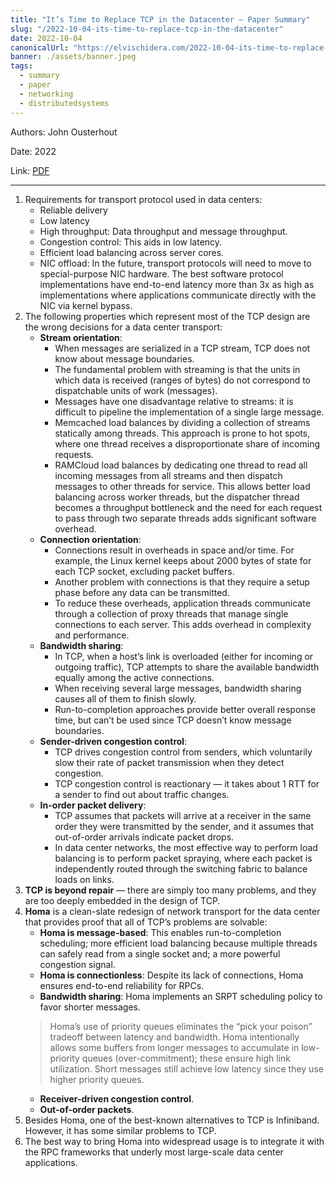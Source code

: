 ```yaml
---
title: "It’s Time to Replace TCP in the Datacenter — Paper Summary"
slug: "/2022-10-04-its-time-to-replace-tcp-in-the-datacenter"
date: 2022-10-04
canonicalUrl: "https://elvischidera.com/2022-10-04-its-time-to-replace-tcp-in-the-datacenter/"
banner: ./assets/banner.jpeg
tags:
  - summary
  - paper
  - networking
  - distributedsystems
---
```


Authors: John Ousterhout

Date: 2022

Link: [PDF](https://arxiv.org/pdf/2210.00714.pdf)

-----

1. Requirements for transport protocol used in data centers:
    * Reliable delivery
    * Low latency
    * High throughput: Data throughput and message throughput.
    * Congestion control: This aids in low latency.
    * Efficient load balancing across server cores.
    * NIC offload: In the future, transport protocols will need to move to special-purpose NIC hardware. The best software protocol implementations have end-to-end latency more than 3x as high as implementations where applications communicate directly with the NIC via kernel bypass.
2. The following properties which represent most of the TCP design are the wrong decisions for a data center transport:
    * **Stream orientation**:
        * When messages are serialized in a TCP stream, TCP does not know about message boundaries.
        * The fundamental problem with streaming is that the units in which data is received (ranges of bytes) do not correspond to dispatchable units of work (messages).
        * Messages have one disadvantage relative to streams: it is difficult to pipeline the implementation of a single large message.
        * Memcached load balances by dividing a collection of streams statically among threads. This approach is prone to hot spots, where one thread receives a disproportionate share of incoming requests.
        * RAMCloud load balances by dedicating one thread to read all incoming messages from all streams and then dispatch messages to other threads for service. This allows better load balancing across worker threads, but the dispatcher thread becomes a throughput bottleneck and the need for each request to pass through two separate threads adds significant software overhead.
    * **Connection orientation**: 
        * Connections result in overheads in space and/or time. For example, the Linux kernel keeps about 2000 bytes of state for each TCP socket, excluding packet buffers.
        * Another problem with connections is that they require a setup phase before any data can be transmitted.
        * To reduce these overheads, application threads communicate through a collection of proxy threads that manage single connections to each server. This adds overhead in complexity and performance.
    * **Bandwidth sharing**:
        * In TCP, when a host’s link is overloaded (either for incoming or outgoing traffic), TCP attempts to share the available bandwidth equally among the active connections.
        * When receiving several large messages, bandwidth sharing causes all of them to finish slowly.
        * Run-to-completion approaches provide better overall response time, but can’t be used since TCP doesn’t know message boundaries.
    * **Sender-driven congestion control**:
        * TCP drives congestion control from senders, which voluntarily slow their rate of packet transmission when they detect congestion.
        * TCP congestion control is reactionary — it takes about 1 RTT for a sender to find out about traffic changes.
    * **In-order packet delivery**:
        * TCP assumes that packets will arrive at a receiver in the same order they were transmitted by the sender, and it assumes that out-of-order arrivals indicate packet drops.
        * In data center networks, the most effective way to perform load balancing is to perform packet spraying, where each packet is independently routed through the switching fabric to balance loads on links.
4. **TCP is beyond repair** — there are simply too many problems, and they are too deeply embedded in the design of TCP.
5. **Homa** is a clean-slate redesign of network transport for the data center that provides proof that all of TCP’s problems are solvable:
    * **Homa is message-based**: This enables run-to-completion scheduling; more efficient load balancing because multiple threads can safely read from a single socket and; a more powerful congestion signal.
    * **Homa is connectionless**: Despite its lack of connections, Homa ensures end-to-end reliability for RPCs.
    * **Bandwidth sharing**: Homa implements an SRPT scheduling policy to favor shorter messages.
    > Homa’s use of priority queues eliminates the “pick your poison” tradeoff between latency and bandwidth. Homa intentionally allows some buffers from longer messages to accumulate in low-priority queues (over-commitment); these ensure high link utilization. Short messages still achieve low latency since they use higher priority queues.
    * **Receiver-driven congestion control**.
    * **Out-of-order packets**.
6. Besides Homa, one of the best-known alternatives to TCP is Infiniband. However, it has some similar problems to TCP.
7. The best way to bring Homa into widespread usage is to integrate it with the RPC frameworks that underly most large-scale data center applications.